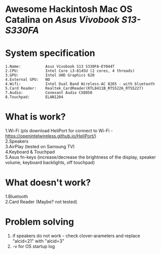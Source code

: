 # Awesome Hackintosh Mac OS Catalina on ***Asus Vivobook S13-S330FA***

# System specification

    1.Name:           Asus Vivobook S13 S330FA-EY044T
    2.CPU:            Intel Core i3-8145U (2 cores, 4 threads)
    3.GPU:            Intel UHD Graphics 620
    4.External GPU:   NO
    4.Wifi:           Intel Dual Band Wireless-AC 8265 - with bluetooth 
    5.Card Reader:    Realtek_CardReader(RTL8411B_RTS5226_RTS5227)
    7.Audio:          Conexant Audio CX8050
    8.Touchpad:       ELAN1204

# What is work?
1.Wi-Fi (pls download HeliPort for connect to Wi-Fi - https://openintelwireless.github.io/HeliPort/)  
2.Speakers  
3.AirPlay (tested on Samsung TV)  
4.Keyboard & Touchpad  
5.Asus fn-keys (increase/decrease the brightness of the display, speaker volume, keyboard backlights, off touchpad)

# What doesn't work?
1.Bluetooth  
2.Card Reader (Maybe? not tested)

# Problem solving
1) if speakers do not work - check clover-arameters and replace "alcid=21" with "alcid=3"  
2) -v for OS startup log
